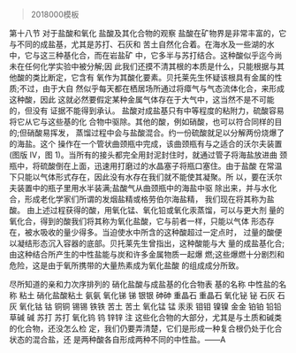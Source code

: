 # 
> 2018000模板

第十八节 对于盐酸和氧化 盐酸及其化合物的观察
盐酸在矿物界是非常丰富的，它与不同的成盐基，尤其是苏打、石灰和 苦土自然化合着。在海水及一些湖的水中，它与这三种基化合，而在岩盐矿 中，它多半与苏打结合。这种酸似乎迄今尚未在任何化学实验中被分解;因
此我们还摸不清其根的本质是什么，只能根据与其他酸的类比断定，它含有
氧作为其酸化要素。贝托莱先生怀疑该根具有金属的性质;不过，由于大自
然似乎每天都在栖居场所通过将瘴气与气态流体化合，来形成这种酸，因此
这就必然要假定某种金属气体存在于大气中，这当然不是不可能的，但没有
证据不能得到承认。
盐酸对成盐基只有中等程度的粘附力，硫酸容易将它从它与这些基的化 合物中驱除。其他的酸，例如硝酸，也可以符合同样的目的;但硝酸易挥发， 蒸馏过程中会与盐酸混合。约一份硫酸就足以分解两份烧爆了的海盐。这个 操作在一个管状曲颈瓶中完成，该曲颈瓶有与之适合的沃尔夫装置(图版 IV，图 1)。当所有的接头都完全用封泥封住时，就通过管子将海盐放进曲 颈瓶中，将硫酸倒在上面，迅速用打磨过的水晶塞子将瓶口塞住。由于盐酸 在常温下只能以气体形式存在，因此没有水存在我们就不能使其凝聚。所 以，要在沃尔夫装置中的瓶子里用水半装满;盐酸气从曲颈瓶中的海盐中驱 除出来，并与水化合，形成老化学家们所谓的发烟盐精或格劳伯尔海盐精， 我们现在将其称为盐酸。
由上述过程获得的酸，用氧化锰、氧化铅或氧化汞蒸馏，可以与更大剂 量的氧化合，得到的酸我们将其称为氧化盐酸，它与前者一样，只能以气体 形态存在，被水吸收的量少得多。当迫使水中所含的这种酸超过一定点时， 过量的酸便以凝结形态沉入容器的底部。贝托莱先生曾指出，这种酸能与大 量的成盐基化合;由这种结合所产生的中性盐能与炭和许多金属物质一起爆 燃;这些爆燃十分剧烈和危险，这是由于氧所携带的大量热素成为氧化盐酸 的组成成分所致。

尽所知道的亲和力次序排列的
硝化盐酸与成盐基的化合物表
基的名称 中性盐的名称 粘土 硝化盐酸粘土 氨氨 氧化锑 锑
银银
砷砷 重晶石 重晶石 氧化铋 铋 石灰 石灰 氧化钴 钴
铜铜 锡锡 铁铁
苦土 苦土 氧化锰 锰 汞汞 钼钼 镍镍 金金 铂铂 铅铅 草碱 碱
苏打 苏打 氧化钨 钨 锌锌
注 这些化合物的大部分，尤其是与土质和碱类的化合物，还没怎么检 定，我们仍要弄清楚，它们是形成一种复合根仍处于化合状态的混合盐，还 是两种酸各自形成两种不同的中性盐。——A